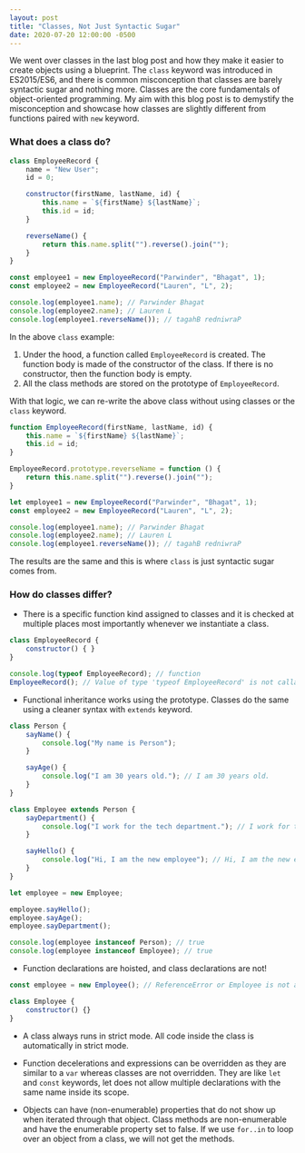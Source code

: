 ```yaml
---
layout: post
title: "Classes, Not Just Syntactic Sugar"
date: 2020-07-20 12:00:00 -0500
---
```


We went over classes in the last blog post and how they make it easier to create objects using a blueprint. The `class` keyword was introduced in ES2015/ES6, and there is common misconception that classes are barely syntactic sugar and nothing more. Classes are the core fundamentals of object-oriented programming. My aim with this blog post is to demystify the misconception and showcase how classes are slightly different from functions paired with `new` keyword.

### What does a class do?

```javascript
class EmployeeRecord {
    name = "New User";
    id = 0;

    constructor(firstName, lastName, id) {
        this.name = `${firstName} ${lastName}`;
        this.id = id;
    }

    reverseName() {
        return this.name.split("").reverse().join("");
    }
}

const employee1 = new EmployeeRecord("Parwinder", "Bhagat", 1);
const employee2 = new EmployeeRecord("Lauren", "L", 2);

console.log(employee1.name); // Parwinder Bhagat
console.log(employee2.name); // Lauren L
console.log(employee1.reverseName()); // tagahB redniwraP
```

In the above `class` example:

1. Under the hood, a function called `EmployeeRecord` is created. The function body is made of the constructor of the class. If there is no constructor, then the function body is empty.
2. All the class methods are stored on the prototype of `EmployeeRecord`.

With that logic, we can re-write the above class without using classes or the `class` keyword.

```javascript
function EmployeeRecord(firstName, lastName, id) {
    this.name = `${firstName} ${lastName}`;
    this.id = id;
}

EmployeeRecord.prototype.reverseName = function () {
    return this.name.split("").reverse().join("");
}

let employee1 = new EmployeeRecord("Parwinder", "Bhagat", 1);
const employee2 = new EmployeeRecord("Lauren", "L", 2);

console.log(employee1.name); // Parwinder Bhagat
console.log(employee2.name); // Lauren L
console.log(employee1.reverseName()); // tagahB redniwraP
```

The results are the same and this is where `class` is just syntactic sugar comes from.

### How do classes differ?

* There is a specific function kind assigned to classes and it is checked at multiple places most importantly whenever we instantiate a class.

```javascript
class EmployeeRecord {
    constructor() { }
}

console.log(typeof EmployeeRecord); // function
EmployeeRecord(); // Value of type 'typeof EmployeeRecord' is not callable. Did you mean to include 'new'?
```

* Functional inheritance works using the prototype. Classes do the same using a cleaner syntax with `extends` keyword.

```javascript
class Person {
    sayName() {
        console.log("My name is Person");
    }

    sayAge() {
        console.log("I am 30 years old."); // I am 30 years old.
    }
}

class Employee extends Person {
    sayDepartment() {
        console.log("I work for the tech department."); // I work for the tech department.
    }

    sayHello() {
        console.log("Hi, I am the new employee"); // Hi, I am the new employee
    }
}

let employee = new Employee;

employee.sayHello();
employee.sayAge();
employee.sayDepartment();

console.log(employee instanceof Person); // true
console.log(employee instanceof Employee); // true
```

* Function declarations are hoisted, and class declarations are not!

```javascript
const employee = new Employee(); // ReferenceError or Employee is not a constructor

class Employee {
    constructor() {}
}
```

* A class always runs in strict mode. All code inside the class is automatically in strict mode.

* Function decelerations and expressions can be overridden as they are similar to a `var` whereas classes are not overridden. They are like `let` and `const` keywords, let does not allow multiple declarations with the same name inside its scope.

* Objects can have (non-enumerable) properties that do not show up when iterated through that object. Class methods are non-enumerable and have the enumerable property set to false. If we use `for..in` to loop over an object from a class, we will not get the methods.
